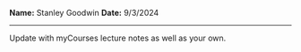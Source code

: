 **Name:** Stanley Goodwin
**Date:** 9/3/2024

---

Update with myCourses lecture notes as well as your own.